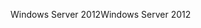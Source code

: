 <span data-ttu-id="27b79-101">Windows Server 2012</span><span class="sxs-lookup"><span data-stu-id="27b79-101">Windows Server 2012</span></span>